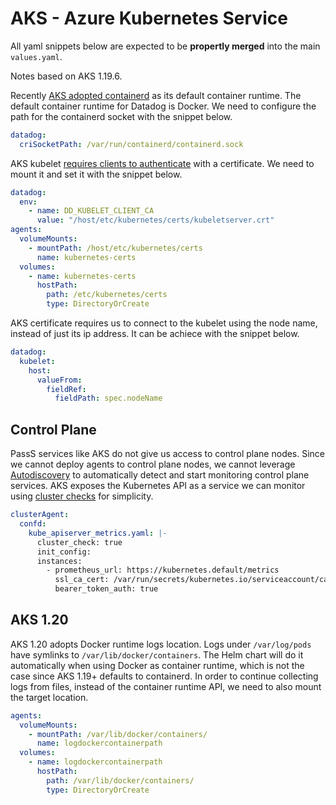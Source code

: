 # AKS - Azure Kubernetes Service

All yaml snippets below are expected to be **propertly merged** into the main `values.yaml`.

Notes based on AKS 1.19.6.

Recently [AKS adopted containerd](https://docs.microsoft.com/en-us/azure/aks/cluster-configuration?utm_source=thenewstack&utm_medium=website&utm_campaign=platform#container-runtime-configuration) as its default container runtime. The default container runtime for Datadog is Docker.  We need to configure the path for the containerd socket with the snippet below.

```yaml
datadog:
  criSocketPath: /var/run/containerd/containerd.sock
```

AKS kubelet [requires clients to authenticate](https://kubernetes.io/docs/reference/command-line-tools-reference/kubelet-tls-bootstrapping/#client-and-serving-certificates) with a certificate. We need to mount it and set it with the snippet below.

```yaml
datadog:
  env:
    - name: DD_KUBELET_CLIENT_CA
      value: "/host/etc/kubernetes/certs/kubeletserver.crt"
agents:
  volumeMounts:
    - mountPath: /host/etc/kubernetes/certs
      name: kubernetes-certs
  volumes:
    - name: kubernetes-certs
      hostPath:
        path: /etc/kubernetes/certs
        type: DirectoryOrCreate
```

AKS certificate requires us to connect to the kubelet using the node name, instead of just its ip address. It can be achiece with the snippet below.

```yaml
datadog:
  kubelet:
    host:
      valueFrom:
        fieldRef:
          fieldPath: spec.nodeName
```

## Control Plane

PassS services like AKS do not give us access to control plane nodes. Since we cannot deploy agents to control plane nodes, we cannot leverage [Autodiscovery](https://docs.datadoghq.com/agent/kubernetes/integrations/?tab=kubernetes) to automatically detect and start monitoring control plane services.
AKS exposes the Kubernetes API as a service we can monitor using [cluster checks](https://docs.datadoghq.com/agent/cluster_agent/clusterchecks/#static-configurations-in-files) for simplicity.

```yaml
clusterAgent:
  confd:
    kube_apiserver_metrics.yaml: |-
      cluster_check: true
      init_config:
      instances:
        - prometheus_url: https://kubernetes.default/metrics
          ssl_ca_cert: /var/run/secrets/kubernetes.io/serviceaccount/ca.crt
          bearer_token_auth: true
```

## AKS 1.20

AKS 1.20 adopts Docker runtime logs location. Logs under `/var/log/pods` have symlinks to `/var/lib/docker/containers`. The Helm chart will do it automatically when using Docker as container runtime, which is not the case since AKS 1.19+ defaults to containerd.  In order to continue collecting logs from files, instead of the container runtime API, we need to also mount the target location.

```yaml
agents:
  volumeMounts:
    - mountPath: /var/lib/docker/containers/
      name: logdockercontainerpath
  volumes:
    - name: logdockercontainerpath
      hostPath:
        path: /var/lib/docker/containers/
        type: DirectoryOrCreate
```

